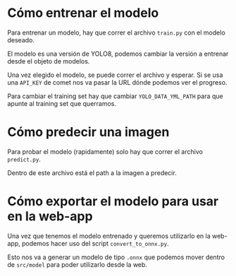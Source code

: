# Cómo entrenar el modelo

Para entrenar un modelo, hay que correr el archivo `train.py` con el modelo deseado.

El modelo es una versión de YOLO8, podemos cambiar la versión a entrenar desde el objeto de modelos.

Una vez elegido el modelo, se puede correr el archivo y esperar. Si se usa una `API_KEY` de comet
nos va pasar la URL dónde podemos ver el progreso.

Para cambiar el training set hay que cambiar `YOLO_DATA_YML_PATH` para que apunte al training set que querramos.

# Cómo predecir una imagen

Para probar el modelo (rapidamente) solo hay que correr el archivo `predict.py`.

Dentro de este archivo está el path a la imagen a predecir.

# Cómo exportar el modelo para usar en la web-app

Una vez que tenemos el modelo entrenado y queremos utilizarlo en la web-app, podemos hacer uso del script `convert_to_onnx.py`.

Esto nos va a generar un modelo de tipo `.onnx` que podemos mover dentro de `src/model` para poder utilizarlo desde la web.
